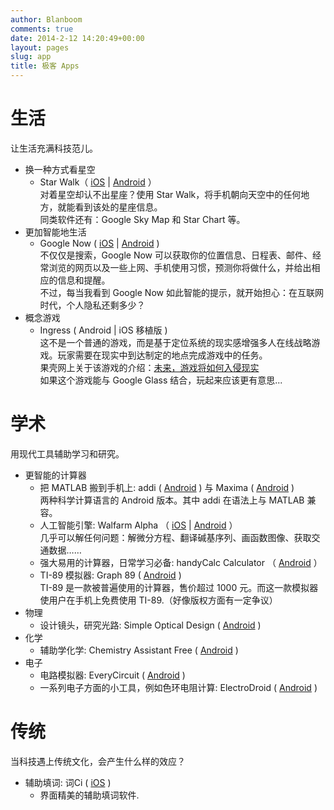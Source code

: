 ```yaml
---
author: Blanboom
comments: true
date: 2014-2-12 14:20:49+00:00
layout: pages
slug: app
title: 极客 Apps
---
```


# 生活

让生活充满科技范儿。

- 换一种方式看星空
	- Star Walk（ [iOS](https://itunes.apple.com/us/app/star-walk-5-stars-astronomy/id295430577?mt=8) | [Android](https://play.google.com/store/apps/details?id=com.vitotechnology.StarWalk) ）<br />
	对着星空却认不出星座？使用 Star Walk，将手机朝向天空中的任何地方，就能看到该处的星座信息。<br />
	同类软件还有：Google Sky Map 和 Star Chart 等。
- 更加智能地生活
	- Google Now ( [iOS](https://itunes.apple.com/us/app/google-search/id284815942?mt=8) | [Android](https://play.google.com/store/apps/details?id=com.google.android.googlequicksearchbox) )<br />
	不仅仅是搜索，Google  Now 可以获取你的位置信息、日程表、邮件、经常浏览的网页以及一些上网、手机使用习惯，预测你将做什么，并给出相应的信息和提醒。<br />
	不过，每当我看到 Google Now 如此智能的提示，就开始担心：在互联网时代，个人隐私还剩多少？
- 概念游戏
	- Ingress ( Android | iOS 移植版 )<br />
	这不是一个普通的游戏，而是基于定位系统的现实感增强多人在线战略游戏。玩家需要在现实中到达制定的地点完成游戏中的任务。<br />
	果壳网上关于该游戏的介绍：[未来，游戏将如何入侵现实](http://www.guokr.com/article/392926/)<br />
	如果这个游戏能与 Google Glass 结合，玩起来应该更有意思...
	

# 学术

用现代工具辅助学习和研究。

- 更智能的计算器
	- 把 MATLAB 搬到手机上: addi ( [Android](https://play.google.com/store/apps/details?id=com.addi) ) 与 Maxima ( [Android](https://play.google.com/store/apps/details?id=jp.yhonda) )<br />
	两种科学计算语言的 Android 版本。其中 addi 在语法上与 MATLAB 兼容。
	- 人工智能引擎: Walfarm Alpha （ [iOS](https://itunes.apple.com/us/app/wolframalpha/id334989259?mt=8) | [Android](https://play.google.com/store/apps/details?id=com.wolfram.android.alpha) ）<br />
	几乎可以解任何问题：解微分方程、翻译碱基序列、画函数图像、获取交通数据…… 
	- 强大易用的计算器，日常学习必备: handyCalc Calculator （ [Android](https://play.google.com/store/apps/details?id=org.mmin.handycalc) ）
	- TI-89 模拟器: Graph 89 ( [Android](https://play.google.com/store/apps/details?id=com.Bisha.TI89Emu) )<br />
	TI-89 是一款被普遍使用的计算器，售价超过 1000 元。而这一款模拟器使用户在手机上免费使用 TI-89.（好像版权方面有一定争议）
- 物理
	- 设计镜头，研究光路: Simple Optical Design ( [Android](https://play.google.com/store/apps/details?id=com.dmt195.simple.abcd.optical.designer) )
- 化学
	- 辅助学化学: Chemistry Assistant Free ( [Android](https://play.google.com/store/apps/details?id=com.aman.periodictable&feature=search_result#?t=W251bGwsMSwxLDEsImNvbS5hbWFuLnBlcmlvZGljdGFibGUiXQ..) )
- 电子
	- 电路模拟器: EveryCircuit ( [Android](https://play.google.com/store/apps/details?id=com.everycircuit) )
	- 一系列电子方面的小工具，例如色环电阻计算: ElectroDroid ( [Android](https://play.google.com/store/apps/details?id=it.android.demi.elettronica) )

# 传统

当科技遇上传统文化，会产生什么样的效应？

- 辅助填词: 词Ci ( [iOS](https://itunes.apple.com/cn/app/cici-fu-zhu-tian-ci-song-ci/id791495459?mt=8) )
	- 界面精美的辅助填词软件.